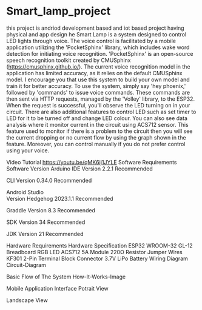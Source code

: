# Smart_lamp_project
this project is andriod development based and iot based project having physical and app design
he Smart Lamp is a system designed to control LED lights through voice. The voice control is facilitated by a mobile application utilizing the 'PocketSphinx' library, which includes wake word detection for initiating voice recognition. 'PocketSphinx' is an open-source speech recognition toolkit created by CMUSphinx (https://cmusphinx.github.io/). The current voice recognition model in the application has limited accuracy, as it relies on the default CMUSphinx model. I encourage you that use this system to build your own model and train it for better accuracy. To use the system, simply say 'hey phoenix,' followed by 'commands' to issue voice commands. These commands are then sent via HTTP requests, managed by the 'Volley' library, to the ESP32. When the request is successful, you'll observe the LED turning on in your circuit. There are also additional features to control LED such as set timer to LED for it to be turned off and change LED colour. You can also see data analysis where it monitor current in the circuit using ACS712 sensor. This feature used to monitor if there is a problem to the circuit then you will see the current dropping or no current flow by using the graph shown in the feature. Moreover, you can control manually if you do not prefer control using your voice.
 
Video Tutorial
https://youtu.be/qMK6ij1JYLE
Software Requirements
Software	Version
Arduino IDE	
Version 2.2.1 Recommended

CLI Version 0.34.0 Recommended

Android Studio	
Version Hedgehog 2023.1.1 Recommended

Graddle Version 8.3 Recommended

SDK Version 34 Recommended

JDK Version 21 Recommended

Hardware Requirements
Hardware	Specification
	ESP32 WROOM-32
	GL-12 Breadboard
	RGB LED
	ACS712 5A Module
	220Ω Resistor
	Jumper Wires
	KF301 2-Pin Terminal Block Connector
	3.7V LiPo Battery
Wiring Diagram
Circuit-Diagram

Basic Flow of The System
How-It-Works-Image

Mobile Application Interface
Potrait View
       

Landscape View
    

